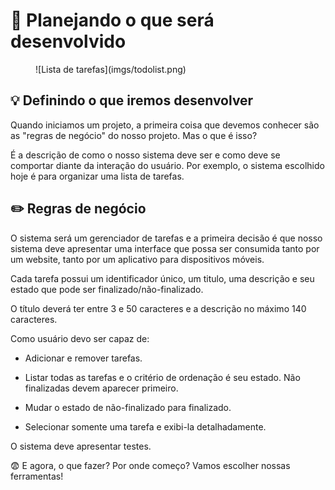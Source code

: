 # 💭 Planejando o que será desenvolvido

<figure markdown>
  ![Lista de tarefas](imgs/todolist.png)
  <figcaption></figcaption>
</figure>


## 💡 Definindo o que iremos desenvolver

Quando iniciamos um projeto, a primeira coisa que devemos conhecer são as "regras de negócio" do nosso projeto. Mas o que é isso?

É a descrição de como o nosso sistema deve ser e como deve se comportar diante da interação do usuário. Por exemplo, o sistema escolhido hoje é para organizar uma lista de tarefas.


## ✏️ Regras de negócio

O sistema será um gerenciador de tarefas e a primeira decisão é que nosso sistema deve apresentar uma interface que possa ser consumida tanto por um website, tanto por um aplicativo para dispositivos móveis.

Cada tarefa possui um identificador único, um titulo, uma descrição e seu estado que pode ser finalizado/não-finalizado.

O título deverá ter entre 3 e 50 caracteres e a descrição no máximo 140 caracteres.

Como usuário devo ser capaz de:

 - Adicionar e remover tarefas.

 - Listar todas as tarefas e o critério de ordenação é seu estado. Não finalizadas devem aparecer primeiro.

 - Mudar o estado de não-finalizado para finalizado.

 - Selecionar somente uma tarefa e exibi-la detalhadamente.

O sistema deve apresentar testes.

😨 E agora, o que fazer? Por onde começo? Vamos escolher nossas ferramentas!
